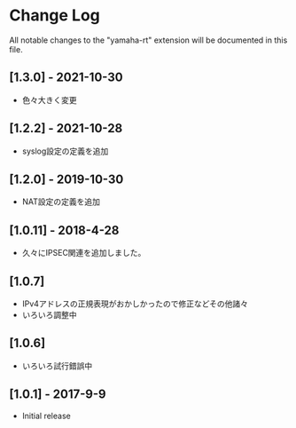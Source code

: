 # Change Log
All notable changes to the "yamaha-rt" extension will be documented in this file.

## [1.3.0] - 2021-10-30
- 色々大きく変更

## [1.2.2] - 2021-10-28
- syslog設定の定義を追加

## [1.2.0] - 2019-10-30
- NAT設定の定義を追加

## [1.0.11] - 2018-4-28
- 久々にIPSEC関連を追加しました。

## [1.0.7]
- IPv4アドレスの正規表現がおかしかったので修正などその他諸々
- いろいろ調整中

## [1.0.6]
- いろいろ試行錯誤中

## [1.0.1] - 2017-9-9
- Initial release



